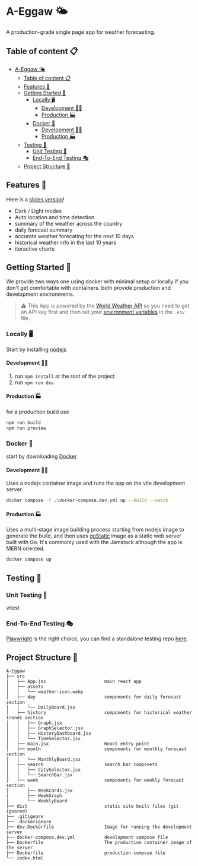 # A-Eggaw 🌤️

A production-grade single page app for weather forecasting.

## Table of content 📋

- [A-Eggaw 🌤️](#a-eggaw-️)
  - [Table of content 📋](#table-of-content-)
  - [Features 🚀](#features-)
  - [Getting Started 🚩](#getting-started-)
    - [Locally 🖥️](#locally-️)
      - [Development 👨‍💻](#development-)
      - [Production 🏭](#production-)
    - [Docker 🐋](#docker-)
      - [Development 👨‍💻](#development--1)
      - [Production 🏭](#production--1)
  - [Testing 🧪](#testing-)
    - [Unit Testing 🔎](#unit-testing-)
    - [End-To-End Testing 🎭](#end-to-end-testing-)
  - [Project Structure 📂](#project-structure-)

## Features 🚀

Here is a [slides version](https://docs.google.com/presentation/d/1BhxiugWHq_NrVFlPmnR1rBMZF9b1vmJTj76LBA_iOqY/edit#slide=id.g2fcee10ece6_0_21213)!
- Dark / Light modes
- Auto location and time detection
- summary of the weather across the country
- daily forecast summary
- accurate weather forecating for the next 10 days
- historical weather info in the last 10 years
- iteractive charts

## Getting Started 🚩

We provide two ways one using docker with minimal setup or locally if you don't get comfortable with containers. both provide production and development environments.

> :warning: 
> This App is powered by the [World Weather API](https://www.worldweatheronline.com/weather-api/) so you need to get an API key first and then set your [environment variables](https://vitejs.dev/guide/env-and-mode) in the `.env` file.

### Locally 🖥️

Start by installing [nodejs](https://nodejs.org/en/learn/getting-started/how-to-install-nodejs)

#### Development 👨‍💻

1. run `npm install` at the root of the project
2. run `npm run dev`

#### Production 🏭

for a production build use

```bash
npm run build
npm run preview
```

### Docker 🐋

start by downloading [Docker](https://www.docker.com/get-started/)

#### Development 👨‍💻

Uses a nodejs container image and runs the app on the vite development server

```bash
docker compose -f .\docker-compose.dev.yml up --build --watch
```

#### Production 🏭

Uses a multi-stage image building process starting from nodejs image to generate the build, and then uses [goStatic](https://github.com/PierreZ/goStatic) image as a static web server built with Go. It's commonly used with the Jamstack although the app is MERN oriented.

```bash
docker compose up 
```

## Testing 🧪

### Unit Testing 🔎

vitest

### End-To-End Testing 🎭

[Playwright](https://playwright.dev/) is the right choice, you can find a standalone testing repo [here](https://github.com/KareimGazer/A-Eggaw-E2E).

## Project Structure 📂

```
A-Eggaw
├── src
|   ├── App.jsx                      main react app
│   ├── assets
│   │   └── weather-icon.webp
│   ├── day                          components for daily forecast section
│   │   └── DailyBoard.jsx
│   ├── history                      components for historical weather trends section
│   │   ├── Graph.jsx
│   │   ├── GraphSelector.jsx
│   │   ├── HistoryDashboard.jsx
│   │   └── TimeSelector.jsx
│   ├── main.jsx                     React entry point
│   ├── month                        components for monthly forecast section
│   │   └── MonthlyBoard.jsx
│   ├── search                       search bar componets
│   │   ├── CitySelector.jsx
│   │   └── SearchBar.jsx
│   └── week                         components for weekly forecast section
│       ├── WeekCards.jsx
|       ├── WeekGraph
|       └── WeeklyBoard
├── dist                             static site built files (git ignored)
├── .gitignore
├── .dockerignore
├── dev.Dockerfile                   Image for running the development server  
├── docker-compose.dev.yml           development compose file    
├── Dockerfile                       The production container image of the server 
├── Dockerfile                       production compose file
└── index.html
```
